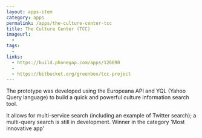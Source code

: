 ```yaml
---
layout: apps-item
category: apps
permalink: /apps/the-culture-center-tcc
title: The Culture Center (TCC)
imageurl:
  - 
tags:
  - 
links:
  - https://build.phonegap.com/apps/126690
  - 
  - https://bitbucket.org/greenbox/tcc-project
---
```


The prototype was developed using the Europeana API and YQL (Yahoo Query language) to build a quick and powerful culture information search tool.

It allows for multi-service search (including an example of Twitter search); a multi-query search is still in development. Winner in the category 'Most innovative app'
